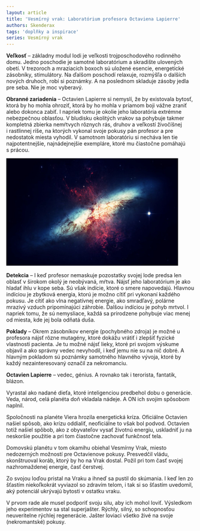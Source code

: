 ```yaml
---
layout: article
title: 'Vesmírný vrak: Laboratórium profesora Octaviena Lapierre'
authors: Skenderax
tags: 'doplňky a inspirace'
series: Vesmírný vrak
---
```


__Veľkosť__ – základny modul lodi je veľkosti trojposchodového rodinného domu. Jedno poschodie je samotné laboratórium a skradište ulovených obetí. V trezoroch a mraziacich boxoch sú uložené esencie, energetické zásobníky, stimulátory. Na ďalšom poschodí relaxuje, rozmýšľa o dalších nových druhoch, robí si poznámky. A na poslednom skladuje zásoby jedla pre seba. Nie je moc vyberavý.

__Obranné zariadenia__ – Octavien Lapierre si nemyslí, že by existovala bytosť, ktorá by ho mohla ohroziť, ktorá by ho mohla v priamom boji vážne zraniť alebo dokonca zabiť. I napriek tomu je okolie jeho laboratória extrémne nebezpečnou oblasťou. V bludisku okolitých vrakov sa pohybuje takmer kompletná zbierka nemŕtvych rôznych rás, druhov a veľkostí živočíšnej i rastlinnej ríše, na ktorých vykonal svoje pokusy pán profesor a pre nedostatok miesta vyhodil. V samotnom laboratóriu si necháva len tie najpotentnejšie, najnádejnejšie exempláre, ktoré mu čiastočne pomáhajú s prácou.

![](galaxy-11098-640-opt.jpg)

__Detekcia__ – I keď profesor nemaskuje pozostatky svojej lode predsa len oblasť v širokom okolý je neobývaná, mŕtva. Nájsť jeho laboratórium je ako hladať ihlu v kope seba. Sú však indície, ktoré o smere napovedajú. Hlavnou indíciou je zbytková energia, ktorú je možno cítiť pri vykonaní každého pokusu. Je cítiť ako vlna negatívnej energie, ako smradľavý, polárne mrazivý vzduch pripomínajúci záhrobie. Ďalšou indíciou je pohyb mrtvol. I napriek tomu, že sú nemysliace, každá sa prirodzene pohybuje viac menej od miesta, kde jej bola odňatá duša.

__Poklady__ – Okrem zásobníkov energie (pochybného zdroja) je možné u profesora nájsť rôzne mutagény, ktoré dokážu vrátiť i zlepšiť fyzické vlastnosti pacienta. Je tu možné nájsť lieky, ktoré pri svojom výskume objavil a ako správny vedec nevyhodil, i keď jemu nie su na nič dobré. A hlavným pokladom sú poznámky samotného hlavného vývoja, ktoré by každý nezainteresovaný označil za nekromanciu.

__Octavien Lapierre__ – vedec, génius. A rovnako tak i terorista, fantatik, blázon.

Vyrastal ako nadané dieťa, ktoré inteligenciou predbehol dobu o generácie. Veda, národ, celá planéta doň vkladala nádeje. A ON ich svojim spôsobom naplnil.

Spoločnosti na planéte Viera hrozila energetická kríza. Oficiálne Octavien našiel spôsob, ako krízu oddialiť, neoficiálne to však bol podvod. Octavien totiž našiel spôbob, ako z obyvateľov vysať životnú energiu, uskladniť ju na neskoršie použitie a pri tom čiastočne zachovať funkčnosť tela.

Domovskú planétu v tom okamihu obiehal Vesmírny Vrak, miesto nedozerných možností pre Octavienove pokusy. Presvedčil vládu, skonštruoval koráb, ktorý by ho na Vrak dostal. Požil pri tom časť svojej nazhromaždenej energie, časť čerstvej.

Zo svojou loďou pristal na Vraku a ihneď sa pustil do skúmania. I keď len zo šťastím niekoľkokrát vyviazol so zdravím telom, i tak si so šťastím uvedomil, aký potenciál ukrývajú bytosti v ostatku vraku.

V prvom rade ale musel podporiť svoju silu, aby ich mohol loviť. Výsledkom jeho experimentov sa stal superjašter. Rýchly, silný, so schopnosťou neuveritelne rýchlej regenerácie. Jašter loviaci všetko živé na svoje (nekromantské) pokusy.
